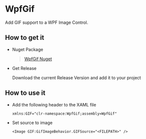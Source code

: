WpfGif
===============

Add GIF support to a WPF Image Control.

How to get it
-------------

- Nuget Package
  > [WpfGif Nuget](https://www.nuget.org/packages/WpfGif/1.0.0.1)
    

- Get Release

  Download the current Release Version and add it to your project


How to use it
-------------
* Add the following header to the XAML file

  ```xml
  xmlns:GIF="clr-namespace:WpfGif;assembly=WpfGif"
  ```
* Set source to image

  ```xaml
  <Image GIF:GifImageBehavior.GIFSource="<FILEPATH>" />
  ```

